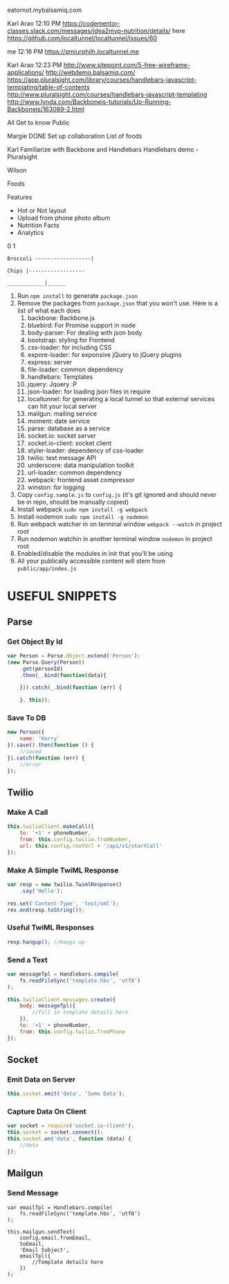eatornot.mybalsamiq.com

Karl Arao	12:10 PM
https://codementor-classes.slack.com/messages/idea2mvp-nutrition/details/
here https://github.com/localtunnel/localtunnel/issues/60

me	12:16 PM
https://qmiurphilh.localtunnel.me

Karl Arao	12:23 PM
http://www.sitepoint.com/5-free-wireframe-applications/
http://webdemo.balsamiq.com/
https://app.pluralsight.com/library/courses/handlebars-javascript-templating/table-of-contents
http://www.pluralsight.com/courses/handlebars-javascript-templating
http://www.lynda.com/Backbonejs-tutorials/Up-Running-Backbonejs/163089-2.html



All
Get to know Public

Margie
DONE Set up collaboration
List of foods

Karl
Familiarize with Backbone and Handlebars
Handlebars demo - Pluralsight

Wilson


Foods



Features

- Hot or Not layout
- Upload from phone photo album
- Nutrition Facts
- Analytics

0 1
```
Broccoli ------------------|

Chips |------------------

____________|______

```


1. Run `npm install` to generate `package.json`
2. Remove the packages from `package.json` that you won't use. Here is a list of what each does
    1. backbone: Backbone.js
    2. bluebird: For Promise support in node
    3. body-parser: For dealing with json body
    4. bootstrap: styling for Frontend
    5. css-loader: for including CSS
    6. expore-loader: for exponsive jQuery to jQuery plugins
    7. express: server
    8. file-loader: common dependency
    9. handlebars: Templates
    10. jquery: Jquery :P
    11. json-loader: for loading json files in require
    12. localtunnel: for generating a local tunnel so that external services can hit your local server
    13. mailgun: mailing service
    14. moment: date service
    15. parse: database as a service
    16. socket.io: socket server
    17. socket.io-client: socket client
    18. styler-loader: dependency of css-loader
    19. twilio: text message API
    20. underscore: data manipulation toolkit
    21. url-loader: common dependency
    22. webpack: frontend asset compressor
    23. winston: for logging
3. Copy `config.sample.js` to `config.js` (it's git ignored and should never be in repo, should be manually copied)
3. Install webpack `sudo npm install -g webpack`
4. Install nodemon `sudo npm install -g nodemon`
5. Run webpack watcher in on terminal window `webpack --watch` in project root
6. Run nodemon watchin in another terminal window `nodemon` in project root
7. Enabled/disable the modules in init that you'll be using
8. All your publically accessible content will stem from `public/app/index.js`

# USEFUL SNIPPETS
## Parse
### Get Object By Id
```js
var Person = Parse.Object.extend('Person');
(new Parse.Query(Person))
    .get(personId)
    .then(_.bind(function(data){

    })).catch(_.bind(function (err) {

    }, this));
```

### Save To DB
```js
new Person({
    name: 'Harry'
}).save().then(function () {
    //saved
}).catch(function (err) {
    //error
});
```

## Twilio
### Make A Call
```js
this.twilioClient.makeCall({
    to: '+1' + phoneNumber,
    from: this.config.twilio.fromNumber,
    url: this.config.rootUrl + '/api/v1/startCall'
});
```

### Make A Simple TwiML Response
```js
var resp = new twilio.TwimlResponse()
    .say('Hello');

res.set('Content-Type', 'text/xml');
res.end(resp.toString());
```

### Useful TwiML Responses
```js
resp.hangup(); //Hangs up
```

### Send a Text
```js
var messageTpl = Handlebars.compile(
    fs.readFileSync('template.hbs', 'utf8')
);

this.twilioClient.messages.create({
    body: messageTpl({
        //fill in template details here
    }),
    to: '+1' + phoneNumber,
    from: this.config.twilio.fromPhone
});
```

## Socket
### Emit Data on Server
```js
this.socket.emit('data', 'Some Data');
```

### Capture Data On Client
```js
var socket = require('socket.io-client');
this.socket = socket.connect();
this.socket.on('data', function (data) {
    //data
});
```

## Mailgun 
### Send Message
```
var emailTpl = Handlebars.compile(
    fs.readFileSync('template.hbs', 'utf8')
);

this.mailgun.sendText(
    config.email.fromEmail,
    toEmail,
    'Email Subject',
    emailTpl({
        //Template details here    
    })
);
```
